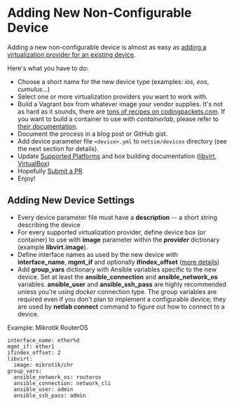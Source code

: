 # Adding New Non-Configurable Device

Adding a new non-configurable device is almost as easy as [adding a virtualization provider for an existing device](device-platform.md).

Here's what you have to do:

* Choose a short name for the new device type (examples: *ios*, *eos*, *cumulus*...)
* Select one or more virtualization providers you want to work with.
* Build a Vagrant box from whatever image your vendor supplies. It's not as hard as it sounds, there are [tons of recipes on codingpackets.com](https://codingpackets.com/blog/tag/#vagrant). If you want to build a container to use with *containerlab*, please refer to [their documentation](https://containerlab.srlinux.dev/).
* Document the process in a blog post or GitHub gist.
* Add device parameter file `<device>.yml` to `netsim/devices` directory (see the next section for details).
* Update [Supported Platforms](../platforms.md) and box building documentation ([libvirt](../labs/libvirt.md#building-your-own-boxes), [VirtualBox](../labs/virtualbox.md#creating-vagrant-boxes))
* Hopefully [Submit a PR](guidelines.md)
* Enjoy!

## Adding New Device Settings

* Every device parameter file must have a **description** -- a short string describing the device
* For every supported virtualization provider, define device box (or container) to use with **image** parameter within the **_provider_** dictionary (example **libvirt.image**).
* Define interface names as used by the new device with **interface_name**, **mgmt_if** and optionally **ifindex_offset** ([more details](devices.md#system-settings))
* Add **group_vars** dictionary with Ansible variables specific to the new device. Set at least the **ansible_connection** and **ansible_network_os** variables. **ansible_user** and **ansible_ssh_pass** are highly recommended unless you're using *docker* connection type. The group variables are required even if you don't plan to implement a configurable device; they are used by **netlab connect** command to figure out how to connect to a device.

Example: Mikrotik RouterOS

```
interface_name: ether%d
mgmt_if: ether1
ifindex_offset: 2
libvirt:
  image: mikrotik/chr
group_vars:
  ansible_network_os: routeros
  ansible_connection: network_cli
  ansible_user: admin
  ansible_ssh_pass: admin
```
